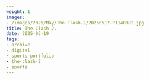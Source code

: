 ```yaml
---
weight: 1
images:
- /images/2025/May/The-Clash-2/20250517-P1140982.jpg
title: The Clash 2.
date: 2025-05-19
tags:
- archive
- digital
- sports-portfolio
- the-clash-2
- sports
---
```


